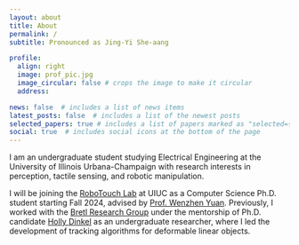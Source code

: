 ```yaml
---
layout: about
title: About
permalink: /
subtitle: Pronounced as Jing-Yi She-aang

profile:
  align: right
  image: prof_pic.jpg
  image_circular: false # crops the image to make it circular
  address:

news: false  # includes a list of news items
latest_posts: false  # includes a list of the newest posts
selected_papers: true # includes a list of papers marked as "selected={true}"
social: true  # includes social icons at the bottom of the page
---
```


<!-- bundle exec jekyll serve --lsi -->

I am an undergraduate student studying Electrical Engineering at the University of Illinois Urbana-Champaign with research interests in perception, tactile sensing, and robotic manipulation. 

I will be joining the [RoboTouch Lab](http://robotouchlab.web.illinois.edu/) at UIUC as a Computer Science Ph.D. student starting Fall 2024, advised by [Prof. Wenzhen Yuan](http://robotouch.ri.cmu.edu/yuanwz/). Previously, I worked with the [Bretl Research Group](http://bretl.csl.illinois.edu/) under the mentorship of Ph.D. candidate [Holly Dinkel](https://hollydinkel.github.io/) as an undergraduate researcher, where I led the development of tracking algorithms for deformable linear objects.

&nbsp;
